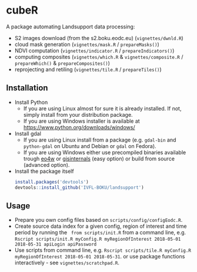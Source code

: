 # cubeR

A package automating Landsupport data processing:

* S2 images download (from the s2.boku.eodc.eu) (`vignettes/dwnld.R`)
* cloud mask generation (`vignettes/mask.R` / `prepareMasks()`)
* NDVI computation (`vignettes/indicator.R` / `prepareIndicators()`)
* computing composites (`vignettes/which.R` & `vignettes/composite.R` / `prepareWhich()` & `prepareComposites()`)
* reprojecting and retiling (`vignettes/tile.R` / `prepareTiles()`)

## Installation

* Install Python
    * If you are using Linux almost for sure it is already installed. If not, simply install from your distribution package.
    * If you are using Windows installer is available at https://www.python.org/downloads/windows/
* Install gdal
    * If you are using Linux install from a package (e.g. `gdal-bin` and `python-gdal` on Ubuntu and Debian or `gdal` on Fedora).
    * If you are using Windows either use precompiled binaries available trough [eo4w](https://trac.osgeo.org/osgeo4w/wiki/WikiStart) or [gisinternals](http://www.gisinternals.com/release.php) (easy option) or build from source (advanced option).
* Install the package itself
  ```r
  install.packages('devtools')
  devtools::install_github('IVFL-BOKU/landsupport')
  ```

## Usage

* Prepare you own config files based on `scripts/config/configEodc.R`.
* Create source data index for a given config, region of interest and time period by running the ` from scripts/init.R` from a command line, e.g. 
  `Rscript scripts/init.R myConfig.R myRegionOfInterest 2018-05-01 2018-05-31 apiLogin apiPassword`
* Use scripts from command line, e.g. `Rscript scripts/tile.R myConfig.R myRegionOfInterest 2018-05-01 2018-05-31`.
  or use package functions interactively - see `vignettes/scratchpad.R`.
